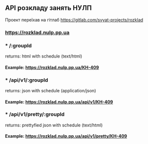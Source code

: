 ## API розкладу занять НУЛП
Проект переїхав на гітлаб
https://gitlab.com/svyat-projects/rozklad


### https://rozklad.nulp.pp.ua

### * /:groupId
returns: html with schedule (text/html)
#### Example: https://rozklad.nulp.pp.ua/КН-409


### * /api/v1/:groupId
returns: json with schedule (application/json)
#### Example: https://rozklad.nulp.pp.ua/api/v1/КН-409


### * /api/v1/pretty/:groupId
returns: prettyfied json with schedule (text/html)
#### Example: https://rozklad.nulp.pp.ua/api/v1/pretty/КН-409
